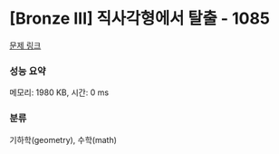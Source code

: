 # [Bronze III] 직사각형에서 탈출 - 1085 

[문제 링크](https://www.acmicpc.net/problem/1085) 

### 성능 요약

메모리: 1980 KB, 시간: 0 ms

### 분류

기하학(geometry), 수학(math)

